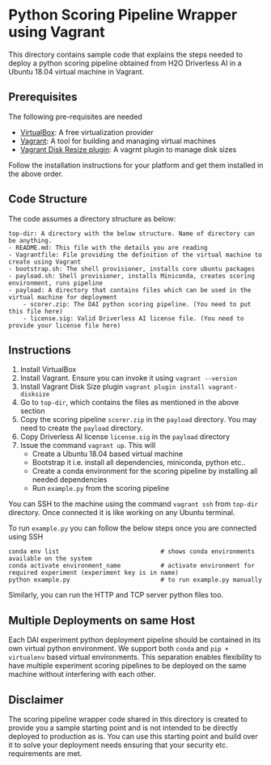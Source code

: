 Python Scoring Pipeline Wrapper using Vagrant
=============================================

This directory contains sample code that explains the steps needed to deploy a python scoring pipeline
obtained from H2O Driverless AI in a Ubuntu 18.04 virtual machine in Vagrant.


Prerequisites
-------------

The following pre-requisites are needed
- [VirtualBox](https://www.virtualbox.org/): A free virtualization provider
- [Vagrant](https://www.vagrantup.com/): A tool for building and managing virtual machines
- [Vagrant Disk Resize plugin](https://github.com/sprotheroe/vagrant-disksize): A vagrnt plugin to manage disk sizes

Follow the installation instructions for your platform and get them installed in the above order.


Code Structure
--------------

The code assumes a directory structure as below:

```
top-dir: A directory with the below structure. Name of directory can be anything.
- README.md: This file with the details you are reading
- Vagrantfile: File providing the definition of the virtual machine to create using Vagrant
- bootstrap.sh: The shell provisioner, installs core ubuntu packages
- payload.sh: Shell provisioner, installs Miniconda, creates scoring environment, runs pipeline  
- payload: A directory that contains files which can be used in the virtual machine for deployment
    - scorer.zip: The DAI python scoring pipeline. (You need to put this file here)
    - license.sig: Valid Driverless AI license file. (You need to provide your license file here)
```

Instructions
------------

1. Install VirtualBox
2. Install Vagrant. Ensure you can invoke it using `vagrant --version`
2. Install Vagrant Disk Size plugin `vagrant plugin install vagrant-disksize`
3. Go to `top-dir`, which contains the files as mentioned in the above section
4. Copy the scoring pipeline `scorer.zip` in the `payload` directory. You may need to create the `payload` directory.
5. Copy Driverless AI license `license.sig` in the `payload` directory
6. Issue the command `vagrant up`. This will
    - Create a Ubuntu 18.04 based virtual machine
    - Bootstrap it i.e. install all dependencies, miniconda, python etc..
    - Create a conda environment for the scoring pipeline by installing all needed dependencies
    - Run `example.py` from the scoring pipeline

You can SSH to the machine using the command `vagrant ssh` from `top-dir` directory. Once connected it is like
working on any Ubuntu terminal.

To run `example.py` you can follow the below steps once you are connected using SSH

```
conda env list                            # shows conda environments available on the system
conda activate environment_name           # activate environment for required experiment (experiment key is in name)
python example.py                         # to run example.py manually
```

Similarly, you can run the HTTP and TCP server python files too.

Multiple Deployments on same Host
---------------------------------

Each DAI experiment python deployment pipeline should be contained in its own virtual python environment.
We support both `conda` and `pip + virtualenv` based virtual environments. This separation enables flexibility
to have multiple experiment scoring pipelines to be deployed on the same machine without interfering with
each other.


Disclaimer
----------

The scoring pipeline wrapper code shared in this directory is created to provide you 
a sample starting point and is not intended to be directly deployed to production as is.
You can use this starting point and build over it to solve your deployment needs ensuring
that your security etc. requirements are met.
